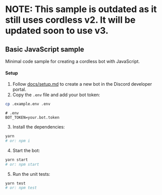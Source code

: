 # NOTE: This sample is outdated as it still uses cordless v2. It will be updated soon to use v3.

## Basic JavaScript sample

Minimal code sample for creating a cordless bot with JavaScript.

#### Setup

1. Follow [docs/setup.md](https://github.com/TomerRon/cordless/blob/master/docs/setup.md) to create a new bot in the Discord developer portal.
2. Copy the `.env` file and add your bot token:

```bash
cp .example.env .env
```

```
# .env
BOT_TOKEN=your.bot.token
```

3. Install the dependencies:

```bash
yarn
# or: npm i
```

4. Start the bot:

```bash
yarn start
# or: npm start
```

5. Run the unit tests:

```bash
yarn test
# or: npm test
```
